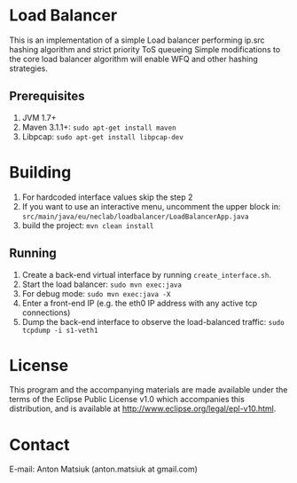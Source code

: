 # Load Balancer
This is an implementation of a simple Load balancer performing ip.src hashing algorithm and strict priority ToS queueing
Simple modifications to the core load balancer algorithm will enable WFQ and other hashing strategies.

## Prerequisites
1. JVM 1.7+ 
2. Maven 3.1.1+: `sudo apt-get install maven`
3. Libpcap: `sudo apt-get install libpcap-dev`
 
# Building 
1. For hardcoded interface values skip the step 2
2. If you want to use an interactive menu, uncomment the upper block in: `src/main/java/eu/neclab/loadbalancer/LoadBalancerApp.java`
3. build the project: `mvn clean install`

## Running
1. Create a back-end virtual interface by running `create_interface.sh`.
2. Start the load balancer: `sudo mvn exec:java`
3. For debug mode: `sudo mvn exec:java -X`
4. Enter a front-end IP (e.g. the eth0 IP address with any active tcp connections)
5. Dump the back-end interface to observe the load-balanced traffic: `sudo tcpdump -i s1-veth1`

# License
This program and the accompanying materials are made available under the terms of the Eclipse Public License v1.0 which accompanies this distribution,
and is available at http://www.eclipse.org/legal/epl-v10.html.

# Contact
E-mail: Anton Matsiuk (anton.matsiuk at gmail.com)

 

